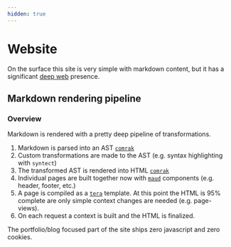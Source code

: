 ```yaml
---
hidden: true
---
```


# Website

On the surface this site is very simple with markdown content, but it has a significant [deep web](https://en.wikipedia.org/wiki/Deep_web) presence.

## Markdown rendering pipeline

### Overview

Markdown is rendered with a pretty deep pipeline of transformations.

1. Markdown is parsed into an AST [`comrak`](https://crates.io/crates/comrak)
2. Custom transformations are made to the AST (e.g. syntax highlighting with `syntect`)
3. The transformed AST is rendered into HTML [`comrak`](https://crates.io/crates/comrak)
4. Individual pages are built together now with [`maud`](https://crates.io/crates/maud) components (e.g. header, footer, etc.)
5. A page is compiled as a [`tera`](https://crates.io/crates/tera) template. At this point the HTML is 95% complete are only simple context changes are needed (e.g. page-views).
6. On each request a context is built and the HTML is finalized.

The portfolio/blog focused part of the site ships zero javascript and zero cookies.
